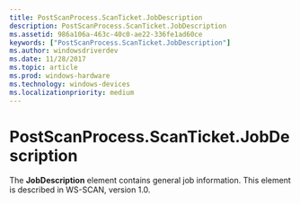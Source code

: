 ```yaml
---
title: PostScanProcess.ScanTicket.JobDescription
description: PostScanProcess.ScanTicket.JobDescription
ms.assetid: 986a106a-463c-40c0-ae22-336fe1ad60ce
keywords: ["PostScanProcess.ScanTicket.JobDescription"]
ms.author: windowsdriverdev
ms.date: 11/28/2017
ms.topic: article
ms.prod: windows-hardware
ms.technology: windows-devices
ms.localizationpriority: medium
---
```


# PostScanProcess.ScanTicket.JobDescription


The **JobDescription** element contains general job information. This element is described in WS-SCAN, version 1.0.

 

 





